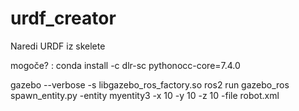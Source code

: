 # urdf_creator
Naredi URDF iz skelete



mogoče? : conda install -c dlr-sc pythonocc-core=7.4.0

gazebo --verbose -s libgazebo_ros_factory.so
ros2 run gazebo_ros spawn_entity.py -entity myentity3 -x 10 -y 10 -z 10 -file robot.xml

